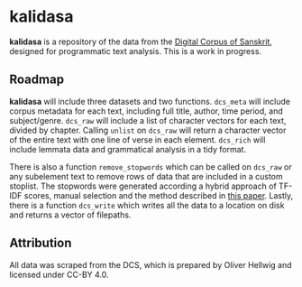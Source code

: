 
# kalidasa

**kalidasa** is a repository of the data from the [Digital Corpus of
Sanskrit](http://www.sanskrit-linguistics.org/dcs/), designed for programmatic
text analysis. This is a work in progress.

## Roadmap

**kalidasa** will include three datasets and two functions. `dcs_meta` will
include corpus metadata for each text, including full title, author, time
period, and subject/genre. `dcs_raw` will include a list of character vectors
for each text, divided by chapter. Calling `unlist` on `dcs_raw` will return
a character vector of the entire text with one line of verse in each element.
`dcs_rich` will include lemmata data and grammatical analysis in a tidy format. 

There is also a function `remove_stopwords` which can be called on `dcs_raw` or
any subelement text to remove rows of data that are included in a custom
stoplist. The stopwords were generated according a hybrid approach of TF-IDF
scores, manual selection and the method described in [this
paper](https://ieeexplore.ieee.org/document/7976898). Lastly, there is a
function `dcs_write` which writes all the data to a location on disk and
returns a vector of filepaths.

## Attribution

All data was scraped from the DCS, which is prepared by Oliver Hellwig and licensed under CC-BY 4.0.
